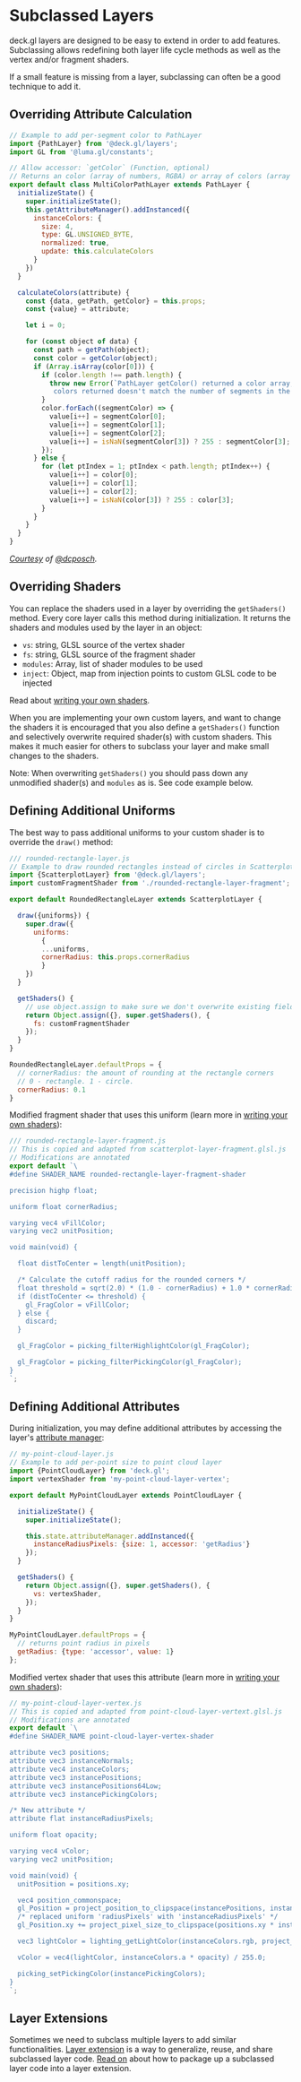 # Subclassed Layers

deck.gl layers are designed to be easy to extend in order to add features.
Subclassing allows redefining both layer life cycle methods as well as
the vertex and/or fragment shaders.

If a small feature is missing from a layer, subclassing can often be a
good technique to add it.

## Overriding Attribute Calculation

```js
// Example to add per-segment color to PathLayer
import {PathLayer} from '@deck.gl/layers';
import GL from '@luma.gl/constants';

// Allow accessor: `getColor` (Function, optional)
// Returns an color (array of numbers, RGBA) or array of colors (array of arrays).
export default class MultiColorPathLayer extends PathLayer {
  initializeState() {
    super.initializeState();
    this.getAttributeManager().addInstanced({
      instanceColors: {
        size: 4,
        type: GL.UNSIGNED_BYTE,
        normalized: true,
        update: this.calculateColors
      }
    })
  }

  calculateColors(attribute) {
    const {data, getPath, getColor} = this.props;
    const {value} = attribute;

    let i = 0;

    for (const object of data) {
      const path = getPath(object);
      const color = getColor(object);
      if (Array.isArray(color[0])) {
        if (color.length !== path.length) {
          throw new Error(`PathLayer getColor() returned a color array, but the number of
           colors returned doesn't match the number of segments in the path`);
        }
        color.forEach((segmentColor) => {
          value[i++] = segmentColor[0];
          value[i++] = segmentColor[1];
          value[i++] = segmentColor[2];
          value[i++] = isNaN(segmentColor[3]) ? 255 : segmentColor[3];
        });
      } else {
        for (let ptIndex = 1; ptIndex < path.length; ptIndex++) {
          value[i++] = color[0];
          value[i++] = color[1];
          value[i++] = color[2];
          value[i++] = isNaN(color[3]) ? 255 : color[3];
        }
      }
    }
  }
}
```

*[Courtesy](https://github.com/uber/deck.gl/pull/336) of [@dcposch](https://github.com/dcposch).*

## Overriding Shaders

You can replace the shaders used in a layer by overriding the `getShaders()`
method. Every core layer calls this method during initialization. It
returns the shaders and modules used by the layer in an object:

* `vs`: string, GLSL source of the vertex shader
* `fs`: string, GLSL source of the fragment shader
* `modules`: Array, list of shader modules to be used
* `inject`: Object, map from injection points to custom GLSL code to be injected

Read about [writing your own shaders](/docs/developer-guide/custom-layers/writing-shaders.md).

When you are implementing your own custom layers, and want to change the shaders
it is encouraged that you also define a `getShaders()` function and selectively
overwrite required shader(s) with custom shaders.
This makes it much easier for others to subclass your layer and make small
changes to the shaders.

Note: When overwriting `getShaders()` you should pass down any unmodified shader(s)
and `modules` as is. See code example below.

## Defining Additional Uniforms

The best way to pass additional uniforms to your custom shader is to override
the `draw()` method:

```js
/// rounded-rectangle-layer.js
// Example to draw rounded rectangles instead of circles in ScatterplotLayer
import {ScatterplotLayer} from '@deck.gl/layers';
import customFragmentShader from './rounded-rectangle-layer-fragment';

export default RoundedRectangleLayer extends ScatterplotLayer {

  draw({uniforms}) {
    super.draw({
      uniforms:
        {
        ...uniforms,
        cornerRadius: this.props.cornerRadius
        }
    })
  }

  getShaders() {
    // use object.assign to make sure we don't overwrite existing fields like `vs`, `modules`...
    return Object.assign({}, super.getShaders(), {
      fs: customFragmentShader
    });
  }
}

RoundedRectangleLayer.defaultProps = {
  // cornerRadius: the amount of rounding at the rectangle corners
  // 0 - rectangle. 1 - circle.
  cornerRadius: 0.1
}
```

Modified fragment shader that uses this uniform (learn more in [writing your own shaders](/docs/developer-guide/custom-layers/writing-shaders.md)):

```js
/// rounded-rectangle-layer-fragment.js
// This is copied and adapted from scatterplot-layer-fragment.glsl.js
// Modifications are annotated
export default `\
#define SHADER_NAME rounded-rectangle-layer-fragment-shader

precision highp float;

uniform float cornerRadius;

varying vec4 vFillColor;
varying vec2 unitPosition;

void main(void) {

  float distToCenter = length(unitPosition);

  /* Calculate the cutoff radius for the rounded corners */
  float threshold = sqrt(2.0) * (1.0 - cornerRadius) + 1.0 * cornerRadius;
  if (distToCenter <= threshold) {
    gl_FragColor = vFillColor;
  } else {
    discard;
  }

  gl_FragColor = picking_filterHighlightColor(gl_FragColor);

  gl_FragColor = picking_filterPickingColor(gl_FragColor);
}
`;
```

## Defining Additional Attributes

During initialization, you may define additional attributes by accessing the
layer's [attribute manager](/docs/developer-guide/custom-layers/attribute-management.md):

```js
// my-point-cloud-layer.js
// Example to add per-point size to point cloud layer
import {PointCloudLayer} from 'deck.gl';
import vertexShader from 'my-point-cloud-layer-vertex';

export default MyPointCloudLayer extends PointCloudLayer {

  initializeState() {
    super.initializeState();

    this.state.attributeManager.addInstanced({
      instanceRadiusPixels: {size: 1, accessor: 'getRadius'}
    });
  }

  getShaders() {
    return Object.assign({}, super.getShaders(), {
      vs: vertexShader,
    });
  }
}

MyPointCloudLayer.defaultProps = {
  // returns point radius in pixels
  getRadius: {type: 'accessor', value: 1}
};
```

Modified vertex shader that uses this attribute (learn more in [writing your own shaders](/docs/developer-guide/custom-layers/writing-shaders.md)):

```js
// my-point-cloud-layer-vertex.js
// This is copied and adapted from point-cloud-layer-vertext.glsl.js
// Modifications are annotated
export default `\
#define SHADER_NAME point-cloud-layer-vertex-shader

attribute vec3 positions;
attribute vec3 instanceNormals;
attribute vec4 instanceColors;
attribute vec3 instancePositions;
attribute vec3 instancePositions64Low;
attribute vec3 instancePickingColors;

/* New attribute */
attribute flat instanceRadiusPixels;

uniform float opacity;

varying vec4 vColor;
varying vec2 unitPosition;

void main(void) {
  unitPosition = positions.xy;

  vec4 position_commonspace;
  gl_Position = project_position_to_clipspace(instancePositions, instancePositions64Low, vec3(0.), position_commonspace);
  /* replaced uniform 'radiusPixels' with 'instanceRadiusPixels' */
  gl_Position.xy += project_pixel_size_to_clipspace(positions.xy * instanceRadiusPixels);

  vec3 lightColor = lighting_getLightColor(instanceColors.rgb, project_uCameraPosition, position_commonspace.xyz, project_normal(instanceNormals));

  vColor = vec4(lightColor, instanceColors.a * opacity) / 255.0;

  picking_setPickingColor(instancePickingColors);
}
`;
```

## Layer Extensions

Sometimes we need to subclass multiple layers to add similar functionalities.
[Layer extension](/docs/api-reference/extensions/overview.md) is a way to generalize, reuse, and share subclassed layer code. [Read on](/docs/developer-guide/custom-layers/layer-extensions.md) about how to package up a subclassed layer code into a layer extension.
